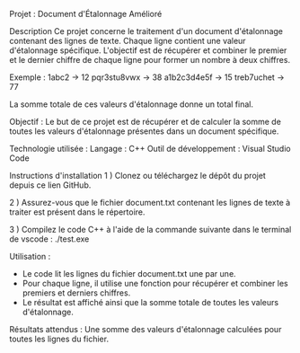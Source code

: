 Projet : Document d'Étalonnage Amélioré

Description
Ce projet concerne le traitement d'un document d'étalonnage contenant des lignes de texte. Chaque ligne contient une valeur d'étalonnage spécifique. L'objectif est de récupérer et combiner le premier et le dernier chiffre de chaque ligne pour former un nombre à deux chiffres.

Exemple :
1abc2 → 12
pqr3stu8vwx → 38
a1b2c3d4e5f → 15
treb7uchet → 77

La somme totale de ces valeurs d'étalonnage donne un total final.

Objectif :
Le but de ce projet est de récupérer et de calculer la somme de toutes les valeurs d'étalonnage présentes dans un document spécifique.

Technologie utilisée :
Langage : C++
Outil de développement : Visual Studio Code

Instructions d'installation
  1 ) Clonez ou téléchargez le dépôt du projet depuis ce lien GitHub.

  2 ) Assurez-vous que le fichier document.txt contenant les lignes de texte à traiter est présent dans le répertoire.

  3 ) Compilez le code C++ à l'aide de la commande suivante dans le terminal de vscode : ./test.exe

Utilisation : 
* Le code lit les lignes du fichier document.txt une par une.
* Pour chaque ligne, il utilise une fonction pour récupérer et combiner les premiers et derniers chiffres.
* Le résultat est affiché ainsi que la somme totale de toutes les valeurs d'étalonnage.


Résultats attendus : 
Une somme des valeurs d'étalonnage calculées pour toutes les lignes du fichier.
